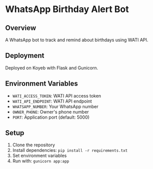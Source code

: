 # WhatsApp Birthday Alert Bot

## Overview
A WhatsApp bot to track and remind about birthdays using WATI API.

## Deployment
Deployed on Koyeb with Flask and Gunicorn.

## Environment Variables
- `WATI_ACCESS_TOKEN`: WATI API access token
- `WATI_API_ENDPOINT`: WATI API endpoint
- `WHATSAPP_NUMBER`: Your WhatsApp number
- `OWNER_PHONE`: Owner's phone number
- `PORT`: Application port (default: 5000)

## Setup
1. Clone the repository
2. Install dependencies: `pip install -r requirements.txt`
3. Set environment variables
4. Run with: `gunicorn app:app`
